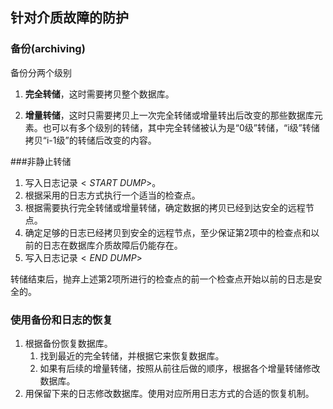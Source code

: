 ## 针对介质故障的防护

### 备份(archiving)

备份分两个级别

1. **完全转储**，这时需要拷贝整个数据库。

2. **增量转储**，这时只需要拷贝上一次完全转储或增量转出后改变的那些数据库元素。也可以有多个级别的转储，其中完全转储被认为是“0级”转储，“i级”转储拷贝“i-1级”的转储后改变的内容。

###非静止转储

1. 写入日志记录$<START\ DUMP>$。
2. 根据采用的日志方式执行一个适当的检查点。
3. 根据需要执行完全转储或增量转储，确定数据的拷贝已经到达安全的远程节点。
4. 确定足够的日志已经拷贝到安全的远程节点，至少保证第2项中的检查点和以前的日志在数据库介质故障后仍能存在。
5. 写入日志记录$<END\ DUMP>$

转储结束后，抛弃上述第2项所进行的检查点的前一个检查点开始以前的日志是安全的。

### 使用备份和日志的恢复

1. 根据备份恢复数据库。
   1. 找到最近的完全转储，并根据它来恢复数据库。
   2. 如果有后续的增量转储，按照从前往后做的顺序，根据各个增量转储修改数据库。
2. 用保留下来的日志修改数据库。使用对应所用日志方式的合适的恢复机制。